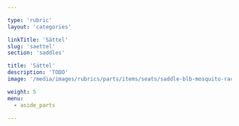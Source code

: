 ```yaml
---

type: 'rubric'
layout: 'categories'

linkTitle: 'Sättel'
slug: 'saettel'
section: 'saddles'

title: 'Sättel' 
description: 'TODO'
image: '/media/images/rubrics/parts/items/seats/saddle-blb-mosquito-race-ultra_04.jpeg'

weight: 5
menu:
  - aside_parts

---
```

